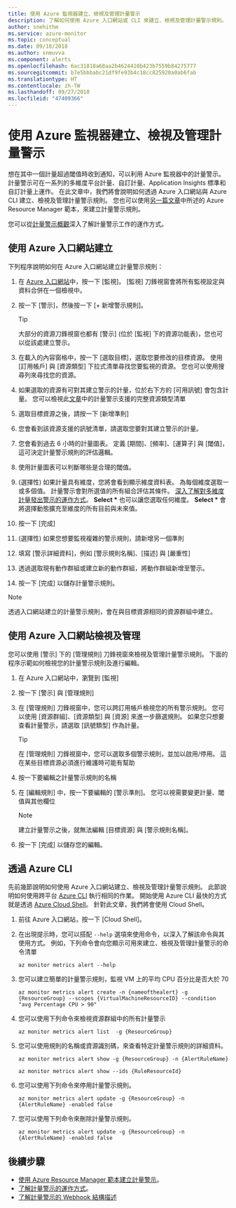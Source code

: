 ```yaml
---
title: 使用 Azure 監視器建立、檢視及管理計量警示
description: 了解如何使用 Azure 入口網站或 CLI 來建立、檢視及管理計量警示規則。
author: snehithm
ms.service: azure-monitor
ms.topic: conceptual
ms.date: 09/18/2018
ms.author: snmuvva
ms.component: alerts
ms.openlocfilehash: 6ac31818a68aa2b4624410b423b7559b84275777
ms.sourcegitcommit: b7e5bbbabc21df9fe93b4c18cc825920a0ab6fab
ms.translationtype: HT
ms.contentlocale: zh-TW
ms.lasthandoff: 09/27/2018
ms.locfileid: "47409366"
---
```

# <a name="create-view-and-manage-metric-alerts-using-azure-monitor"></a>使用 Azure 監視器建立、檢視及管理計量警示

想在其中一個計量超過閾值時收到通知，可以利用 Azure 監視器中的計量警示。 計量警示可在一系列的多維度平台計量、自訂計量、Application Insights 標準和自訂計量上運作。 在此文章中，我們將會說明如何透過 Azure 入口網站與 Azure CLI 建立、檢視及管理計量警示規則。 您也可以使用[另一篇文章](monitoring-enable-alerts-using-template.md)中所述的 Azure Resource Manager 範本，來建立計量警示規則。

您可以從[計量警示概觀](alert-metric-overview.md)深入了解計量警示工作的運作方式。

## <a name="create-with-azure-portal"></a>使用 Azure 入口網站建立

下列程序說明如何在 Azure 入口網站建立計量警示規則：

1. 在 [Azure 入口網站](https://portal.azure.com)中，按一下 [監視]。 [監視] 刀鋒視窗會將所有監視設定與資料合併在一個檢視中。

2. 按一下 [警示]，然後按一下 [+ 新增警示規則]。

    > [!TIP]
    > 大部分的資源刀鋒視窗也都有 [警示] (位於 [監視] 下的資源功能表)，您也可以從該處建立警示。

3. 在載入的內容窗格中，按一下 [選取目標]，選取您要修改的目標資源。 使用 [訂用帳戶] 與 [資源類型] 下拉式清單尋找您要監視的資源。 您也可以使用搜尋列來尋找您的資源。

4. 如果選取的資源有可對其建立警示的計量，位於右下方的 [可用訊號] 會包含計量。 您可以檢視此[文章](monitoring-near-real-time-metric-alerts.md#metrics-and-dimensions-supported)中的計量警示支援的完整資源類型清單

5. 選取目標資源之後，請按一下 [新增準則]

6. 您會看到該資源支援的訊號清單，請選取您要對其建立警示的計量。

7. 您會看到過去 6 小時的計量圖表。 定義 [期間]、[頻率]、[運算子] 與 [閾值]，這可決定計量警示規則的評估邏輯。

8. 使用計量圖表可以判斷哪些是合理的閾值。

9. (選擇性) 如果計量具有維度，您將會看到顯示維度資料表。 為每個維度選取一或多個值。 計量警示會對所選值的所有組合評估其條件。 [深入了解對多維度計量發出警示的運作方式](alert-metric-overview.md)。 **Select \*** 也可以讓您選取任何維度。 **Select \*** 會將選擇動態擴充至維度的所有目前與未來值。

10. 按一下 [完成]

11. (選擇性) 如果您想要監視複雜的警示規則，請新增另一個準則

12. 填寫 [警示詳細資料]，例如 [警示規則名稱]、[描述] 與 [嚴重性]

13. 透過選取現有動作群組或建立新的動作群組，將動作群組新增至警示。

14. 按一下 [完成] 以儲存計量警示規則。

> [!NOTE]
> 透過入口網站建立的計量警示規則，會在與目標資源相同的資源群組中建立。

## <a name="view-and-manage-with-azure-portal"></a>使用 Azure 入口網站檢視及管理

您可以使用 [警示] 下的 [管理規則] 刀鋒視窗來檢視及管理計量警示規則。 下面的程序示範如何檢視您的計量警示規則及進行編輯。

1. 在 Azure 入口網站中，瀏覽到 [監視]

2. 按一下 [警示] 與 [管理規則]

3. 在 [管理規則] 刀鋒視窗中，您可以跨訂用帳戶檢視您的所有警示規則。 您可以使用 [資源群組]、[資源類型] 與 [資源] 來進一步篩選規則。 如果您只想要查看計量警示，請選取 [訊號類型] 作為計量。

    > [!TIP]
    > 在 [管理規則] 刀鋒視窗中，您可以選取多個警示規則，並加以啟用/停用。 這在某些目標資源必須進行維護時可能有幫助

4. 按一下要編輯之計量警示規則的名稱

5. 在 [編輯規則] 中，按一下要編輯的 [警示準則]。 您可以視需要變更計量、閾值與其他欄位

    > [!NOTE]
    > 建立計量警示之後，就無法編輯 [目標資源] 與 [警示規則名稱]。

6. 按一下 [完成] 以儲存您的編輯。

## <a name="with-azure-cli"></a>透過 Azure CLI

先前幾節說明如何使用 Azure 入口網站建立、檢視及管理計量警示規則。 此節說明如何使用跨平台 [Azure CLI](https://docs.microsoft.com/en-us/cli/azure/get-started-with-azure-cli?view=azure-cli-latest) 執行相同的作業。 開始使用 Azure CLI 最快的方式就是透過 [Azure Cloud Shell](https://docs.microsoft.com/en-us/azure/cloud-shell/overview?view=azure-cli-latest)。 針對此文章，我們將會使用 Cloud Shell。

1. 前往 Azure 入口網站，按一下 [Cloud Shell]。

2. 在出現提示時，您可以搭配 ``--help`` 選項來使用命令，以深入了解該命令與其使用方式。 例如，下列命令會向您顯示可用來建立、檢視及管理計量警示的命令清單

    ```azurecli
    az monitor metrics alert --help
    ```

3. 您可以建立簡單的計量警示規則，監視 VM 上的平均 CPU 百分比是否大於 70

    ```azurecli
    az monitor metrics alert create -n {nameofthealert} -g {ResourceGroup} --scopes {VirtualMachineResourceID} --condition "avg Percentage CPU > 90"
    ```

4. 您可以使用下列命令來檢視資源群組中的所有計量警示

    ```azurecli
    az monitor metrics alert list  -g {ResourceGroup}
    ```

5. 您可以使用規則的名稱或資源識別碼，來查看特定計量警示規則的詳細資料。

    ```azurecli
    az monitor metrics alert show -g {ResourceGroup} -n {AlertRuleName}
    ```

    ```azurecli
    az monitor metrics alert show --ids {RuleResourceId}
    ```

6. 您可以使用下列命令來停用計量警示規則。

    ```azurecli
    az monitor metrics alert update -g {ResourceGroup} -n {AlertRuleName} -enabled false
    ```

7. 您可以使用下列命令來刪除計量警示規則。

    ```azurecli
    az monitor metrics alert update -g {ResourceGroup} -n {AlertRuleName} -enabled false
    ```

## <a name="next-steps"></a>後續步驟

- [使用 Azure Resource Manager 範本建立計量警示](monitoring-enable-alerts-using-template.md)。
- [了解計量警示的運作方式](alert-metric-overview.md)。
- [了解計量警示的 Webhook 結構描述](monitoring-near-real-time-metric-alerts.md#payload-schema)
